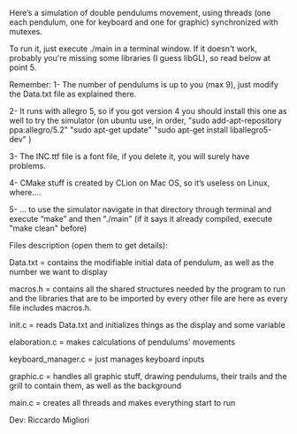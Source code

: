 Here’s a simulation of double pendulums movement, using threads (one each pendulum, one for keyboard and one for graphic) synchronized with mutexes.



To run it, just execute ./main in a terminal window. 
If it doesn't work, probably you're missing some libraries (I guess libGL), so read below at point 5.




Remember:
1- The number of pendulums is up to you (max 9), just modify the Data.txt file as explained there.

2- It runs with allegro 5, so if you got version 4 you should install this one as well to try the simulator (on ubuntu use, in order,
	"sudo add-apt-repository ppa:allegro/5.2"
	"sudo apt-get update"
	"sudo apt-get install liballegro5-dev" )
	
3- The INC.ttf file is a font file, if you delete it, you will surely have problems.

4- CMake stuff is created by CLion on Mac OS, so it’s useless on Linux, where….

5- … to use the simulator navigate in that directory through terminal and execute “make” and then "./main" (if it says it already compiled, execute "make clean" before)







Files description (open them to get details):



Data.txt = contains the modifiable initial data of pendulum, as well as the number we want to display

macros.h = contains all the shared structures needed by the program to run and the libraries that are to be 		imported by every other file are here as every file includes macros.h.

init.c = reads Data.txt and initializes things as the display and some variable

elaboration.c = makes calculations of pendulums' movements

keyboard_manager.c = just manages keyboard inputs

graphic.c = handles all graphic stuff, drawing pendulums, their trails and the grill to contain them, as well as
	the background

main.c = creates all threads and makes everything start to run








Dev: Riccardo Migliori
